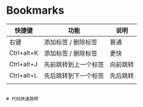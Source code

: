 









# Bookmarks



| 快捷键     | 功能                 | 说明     |
| ---------- | -------------------- | -------- |
| 右键       | 添加标签 / 删除标签  | 普通     |
| Ctrl+alt+K | 添加标签 / 删除标签  | 更快     |
| Ctrl+alt+J | 先前跳转到上一个标签 | 向前跳转 |
| Ctrl+alt+L | 先后跳转到下一个标签 | 先后跳转 |
|            |                      |          |



```shell

# 代码快速跳转








```

































































